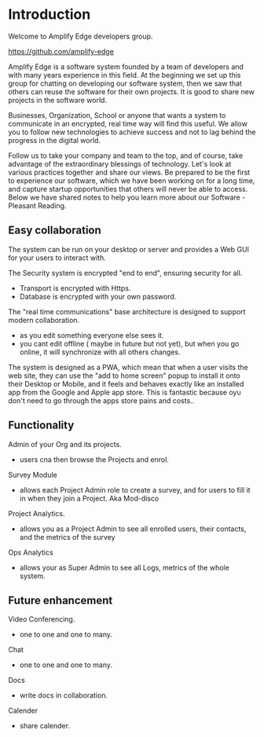 # Introduction

Welcome to Amplify Edge developers group.

https://github.com/amplify-edge

Amplify Edge is a software system founded by a team of developers and with many years experience in this field.
At the beginning we set up this group for chatting on developing our software system, then we saw that others can reuse the software for their own projects. It is good to share new projects in the software world.

Businesses, Organization, School or anyone that wants a system to communicate in an encrypted, real time way will find this useful.
We allow you to follow new technologies to achieve success and not to lag behind the progress in the digital world.

Follow us to take your company and team to the top, and of course, take advantage of the extraordinary blessings of technology.
Let's look at various practices together and share our views. Be prepared to be the first to experience our software, which we have been working on for a long time, and capture startup opportunities that others will never be able to access. Below we have shared notes to help you learn more about our Software - Pleasant Reading.

## Easy collaboration

The system can be run on your desktop or server and provides a Web GUI for your users to interact with.

The Security system is encrypted "end to end", ensuring security for all.

- Transport is encrypted with Https.
- Database is encrypted with your own password.

The "real time communications" base architecture is designed to support modern collaboration.

- as you edit something everyone else sees it.
- you cant edit offline ( maybe in future but not yet), but when you go online, it will synchronize with all others changes.

The system is designed as a PWA, which mean that when a user visits the web site, they can use the "add to home screen" popup to install it onto their Desktop or Mobile, and it feels and behaves exactly like an installed app from the Google and Apple app store. This is fantastic because oyu don't need to go through the apps store pains and costs..

## Functionality

Admin of your Org and its projects.

- users cna then browse the Projects and enrol.

Survey Module

- allows each Project Admin role to create a survey, and for users to fill it in when they join a Project. Aka Mod-disco

Project Analytics.

- allows you as a Project Admin to see all enrolled users, their contacts, and the metrics of the survey

Ops Analytics

- allows your as Super Admin to see all Logs, metrics of the whole system.

## Future enhancement

Video Conferencing.

- one to one and one to many.

Chat

- one to one and one to many.

Docs

- write docs in collaboration.

Calender

- share calender.
